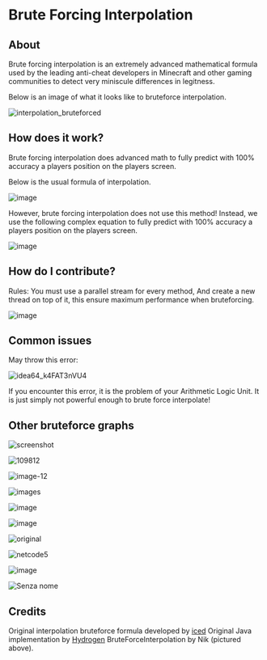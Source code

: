 # Brute Forcing Interpolation 

## About

Brute forcing interpolation is an extremely advanced mathematical formula used by the leading anti-cheat developers in Minecraft and other gaming communities to detect very miniscule differences in legitness.

Below is an image of what it looks like to bruteforce interpolation.

![interpolation_bruteforced](https://user-images.githubusercontent.com/61439310/122414747-0b7e5100-cf90-11eb-8076-fcc0bc12cf08.png)

## How does it work?

Brute forcing interpolation does advanced math to fully predict with 100% accuracy a players position on the players screen.

Below is the usual formula of interpolation.

![image](https://user-images.githubusercontent.com/50290580/122410309-79c11480-cf8c-11eb-95d6-14237c9587c5.png)


However, brute forcing interpolation does not use this method! Instead, we use the following complex equation to fully predict with 100% accuracy a players position on the players screen.

![image](https://media.istockphoto.com/vectors/math-formulas-seamless-pattern-hand-drawn-mathematical-equations-vector-id1226506908?k=6&m=1226506908&s=612x612&w=0&h=NJO-tRITHSOA4j2Y1tILQIBciKqFHC_Z4IKU-XJMa9A=)

## How do I contribute?

Rules: You must use a parallel stream for every method, And create a new thread on top of it, this ensure maximum performance when bruteforcing.

![image](https://user-images.githubusercontent.com/50290580/122411403-66fb0f80-cf8d-11eb-9757-f85e8c94366b.png)

## Common issues

May throw this error:

![idea64_k4FAT3nVU4](https://user-images.githubusercontent.com/67660019/122411666-37480980-cf85-11eb-9af1-33a20b1ca6ed.png)

If you encounter this error, it is the problem of your Arithmetic Logic Unit. It is just simply not powerful enough to brute force interpolate!


## Other bruteforce graphs

![screenshot](https://user-images.githubusercontent.com/67660019/122412443-dbca4b80-cf85-11eb-8320-03c650d55beb.png)

![109812](https://user-images.githubusercontent.com/67660019/122412518-ee448500-cf85-11eb-8376-33398ebf7ec8.png)

![image-12](https://user-images.githubusercontent.com/67660019/122412556-f4d2fc80-cf85-11eb-8caf-61e45eb0a5d7.jpg)

![images](https://user-images.githubusercontent.com/67660019/122412591-fd2b3780-cf85-11eb-9f8d-250ae94d7c02.png)

![image](https://user-images.githubusercontent.com/50290580/122412739-7e86c800-cf8e-11eb-8b9f-aca56b601761.png)

![image](https://user-images.githubusercontent.com/50290580/122412771-85add600-cf8e-11eb-9043-a81aaf126e3d.png)

![original](https://user-images.githubusercontent.com/67660019/122413303-8d697c80-cf86-11eb-9c92-ca9c75167235.jpg)

![netcode5](https://user-images.githubusercontent.com/67660019/122413307-8e021300-cf86-11eb-86a1-e8cd113923ce.png)

![image](https://user-images.githubusercontent.com/50290580/122413572-27cdbe00-cf8f-11eb-8e00-d0de6ffb0f91.png)

![Senza nome](https://user-images.githubusercontent.com/67660019/122413942-0d8fe200-cf87-11eb-94d4-3b77a1b241ad.png)

## Credits
Original interpolation bruteforce formula developed by [iced](https://raisingchildren.net.au/__data/assets/image/0027/49293/Helping-babies-sleep-narrow.jpg)
Original Java implementation by [Hydrogen](https://pbs.twimg.com/profile_images/1392322956831858688/hvCpQ70R_400x400.jpg)
BruteForceInterpolation by Nik (pictured above).
